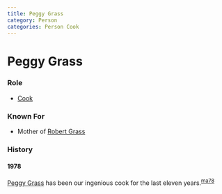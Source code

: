 ```yaml
---
title: Peggy Grass
category: Person
categories: Person Cook
---
```

# Peggy Grass
### Role

* [Cook](Cook)

### Known For
* Mother of [Robert Grass](Bob-Grass)

### History

#### 1978

[Peggy Grass](Peggy-Grass) has been our ingenious cook for the last eleven years.<sup>[ma78][]</sup>


[ma78]: Mountaineer-Annual#1978
